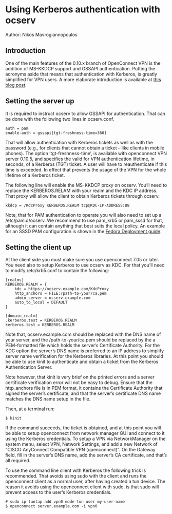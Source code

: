 # Using Kerberos authentication with ocserv

Author: Nikos Mavrogiannopoulos	


## Introduction
One of the main features of the 0.10.x branch of OpenConnect VPN is the addition of
MS-KKDCP support and GSSAPI authentication. Putting the acronyms aside that means
that authentication with Kerberos, is greatly simplified for VPN users. A more
elaborate introduction is available at [this blog post](https://securityblog.redhat.com/2015/06/17/single-sign-on-with-openconnect-vpn-server-over-freeipa/).

## Setting the server up

It is required to instruct ocserv to allow GSSAPI for authentication. That can
be done with the following two lines in ocserv.conf.

```
auth = pam
enable-auth = gssapi[tgt-freshness-time=360]
```

That will allow authentication with Kerberos tickets as well as with the password
(e.g., for clients that cannot obtain a ticket – like clients in mobile phones). 
The option ‘tgt-freshness-time’, is available with openconnect VPN server 0.10.5,
and specifies the valid for VPN authentication lifetime, in seconds, of a Kerberos
(TGT) ticket. A user will have to reauthenticate if this time is exceeded. In effect
that prevents the usage of the VPN for the whole lifetime of a Kerberos ticket.

The following line will enable the MS-KKDCP proxy on ocserv. You’ll need to replace
the KERBEROS.RELAM with your realm and the KDC IP address. That proxy will allow
the client to obtain Kerberos tickets through ocserv.

```
kkdcp = /KdcProxy KERBEROS.REALM tcp@KDC-IP-ADDRESS:88
```

Note, that for PAM authentication to operate you will also need to set up a
/etc/pam.d/ocserv. We recommend to use pam_krb5 or pam_sssd for that, although
it can contain anything that best suits the local policy. An example for an SSSD
PAM configuration is shown in the [Fedora Deployment guide](https://docs.fedoraproject.org/en-US/Fedora/15/html/Deployment_Guide/chap-SSSD_User_Guide-Setting_Up_SSSD.html).


## Setting the client up

At the client side you must make sure you use openconnect 7.05 or later.
You need also to setup Kerberos to use ocserv as KDC. For that you’ll need
to modify /etc/krb5.conf to contain the following:

```
[realms]
KERBEROS.REALM = {
    kdc = https://ocserv.example.com/KdcProxy
    http_anchors = FILE:/path-to-your/ca.pem
    admin_server = ocserv.example.com
    auto_to_local = DEFAULT
}

[domain_realm]
.kerberos.test = KERBEROS.REALM
kerberos.test = KERBEROS.REALM
```

Note that, ocserv.example.com should be replaced with the DNS name of your server,
and the /path-to-your/ca.pem should be replaced by the a PEM-formatted file which
holds the server’s Certificate Authority. For the KDC option the server’s DNS name
is preferred to an IP address to simplify server name verification for the Kerberos
libraries. At this point you should be able to use kinit to authenticate and obtain
a ticket from the Kerberos Authentication Server.

Note however, that kinit is very brief on the printed errors and a server certificate
verification error will not be easy to debug. Ensure that the http_anchors file is in
PEM format, it contains the Certificate Authority that signed the server’s certificate,
and that the server’s certificate DNS name matches the DNS name setup in the file.

Then, at a terminal run:

```
$ kinit
```

If the command succeeds, the ticket is obtained, and at this point you will be able to
setup openconnect from network manager GUI and connect to it using the Kerberos
credentials. To setup a VPN via NetworkManager on the system menu, select VPN, Network
Settings, and add a new Network of “CISCO AnyConnect Compatible VPN (openconnect)”. On
the Gateway field, fill in the server’s DNS name, add the server’s CA certificate, and
that’s all required.

To use the command line client with Kerberos the following trick is recommended. That
avoids using sudo with the client and runs the openconnect client as a normal user, after
having created a tun device. The reason it avoids using the openconnect client with sudo,
is that sudo will prevent access to the user’s Kerberos credentials.

```
# sudo ip tuntap add vpn0 mode tun user my-user-name
$ openconnect server.example.com -i vpn0
```

